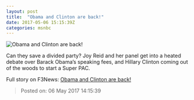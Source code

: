 ```yaml
---
layout: post
title:  "Obama and Clinton are back!"
date: 2017-05-06 15:15:39Z
categories: msnbc
---
```


![Obama and Clinton are back!](http://media1.s-nbcnews.com/j/MSNBC/Components/Video/201705/2017-05-06T15-15-52-7Z--1280x720.video_1067x600.jpg)

Can they save a divided party? Joy Reid and her panel get into a heated debate over Barack Obama’s speaking fees, and Hillary Clinton coming out of the woods to start a Super PAC.


Full story on F3News: [Obama and Clinton are back!](http://www.f3nws.com/n/vBJad)

> Posted on: 06 May 2017 14:15:39
